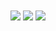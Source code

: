 

<img align="center" src="https://github-readme-stats.vercel.app/api/top-langs/?username=OSSAHUB&theme=BLACK" />
<img align="center" src="https://img.shields.io/badge/Lenguaje Preferido-JavaScript-informational?style=flat&logo=JavaScript&logoColor=light_yellow&color=2bbc8a" /> <img align="center" src="https://img.shields.io/badge/Editor-Visual Studio Code-informational?style=flat&logo=visual-studio-code&logoColor=light_blue&color=2bbc8a" />
